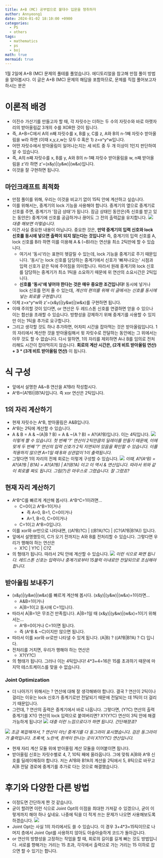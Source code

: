 ```yaml
---
title: A+B (MC) 공부법으로 불대수 입문을 쟁취하자
author: Annyeong1
date: 2024-01-02 18:10:00 +0900
categories:
  - PS
  - others
tags:
  - mathematics
  - ps
  - boj
math: true
mermaid: true
---
```

1월 2일에 A+B (MC) 문제의 풀테를 풀었습니다. 에디토리얼을 참고해 만점 풀이 방법을 알아봅시다. 이 글은 A+B (MC) 문제의 해답을 포함하므로, 문제를 직접 풀어보고자 하시는 분은 

# 이론적 배경
- 이진수 가산기를 만들고자 할 때, 각 자릿수는 더하는 두 수의 자릿수와 바로 아랫자리의 받아올림값 3개의 수를 XOR한 것이 됩니다.
- 즉, A+B=C에서 A의 n째 자릿수를 x, B를 y, C를 z, A와 B의 n-1째 자릿수 받아올림을 w라 하면 (이때 x,y,z,w는 모두 0 혹은 1) z=x^y^w입니다.
- 어떤 자릿수에서 받아올림이 일어나는지는 세 비트 중 두 개 이상이 1인지 판단하여 알 수 있습니다.
- 즉,  A의 n째 자릿수를 x, B를 y, A와 B의 n-1째 자릿수 받아올림을 w, n째 받아올림을 z'라 하면 z'=(x&y)\|(y&w)\|(w&x)입니다.
- 이것을 잘 구현하면 됩니다.

## 마인크래프트 최적화
- 만점 풀이를 위해, 우리는 이것을 비교기 없이 15틱 안에 계산하고 싶습니다.
- 이를 위해서는, 중계기의 lock 기능을 사용해야 합니다. 중계기의 옆으로 중계기로 신호를 주면, 중계기가 '잠금 상태'가 됩니다. 잠금 상태인 동안은(즉 신호를 받고 있는 동안은) 중계기에 신호를 공급하거나 끊어도 그 전의 출력값을 유지합니다.
![](https://cdn.discordapp.com/attachments/1061109708481642549/1191638479617134682/image.png?ex=65a62ad1&is=6593b5d1&hm=d2e9b7ad0bcdf5bb2f6e6b44753606dcd09e782c2d2fd5a4ca39b4f5ebde6534&)
*대충 해보면 이렇습니다.*
- 이건 사실 중요한 내용이 아닙니다. 중요한 것은, **만약 중계기의 입력 신호와 lock 신호를 동시에 넣으면 출력이 되지 않는다는 것입니다!** 즉, 중계기의 입력 신호를 A, lock 신호를 B라 하면 이를 이용해 A & (~B)라는 연산을 최소 2틱만에 할 수 있습니다.
	- 여기서 '동시'라는 표현이 헷갈릴 수 있는데, lock 기능을 중계기로 주기 때문입니다. '동시'는 lock 신호를 담당하는 중계기에서 신호가 '빠져나오는' 시점과 입력 신호가 같은 틱에 주어짐을 의미합니다. 따라서 원래 중계기와 lock 신호를 담당하는 중계기가 최소 1틱을 소요하기 때문에 위 연산의 소요시간은 2틱입니다.
	- **신호를 '동시'에 넣어야 한다는 것은 매우 중요한 조건입니다!** 동시에 넣거나 lock 신호를 먼저 줄 수 있는데, *계산의 편의를 위해 이 글에서는 신호를 동시에 넣는 회로를 구현합니다.*
- 이제 z=x^y^w와 z'=(x&y)\|(y&w)\|(w&x)를 구현하면 됩니다.
- 이때 주의할 것이 있다면, or 연산은 두 레드스톤 신호를 연결하면 얻을 수 있으나 이는 합선을 초래할 수 있습니다. 방향성을 강제하기 위해 중계기를 사용할 수 있지만 이는 1틱을 추가로 요구합니다.
- 그리고 생각할 것도 하나 추가하면, 어차피 시간을 잡아먹는 것은 받아올림입니다. 1의 자리에서 계산한 것을 받아올림해서 윗 자릿수로 전달하는 동안에는 그 위에서는 아무 것도 할 수 없습니다. 다시 말하면, 1의 자리를 제외하면 A나 B를 임의로 전처리해도 시간이 잡아먹히지 않습니다. **회로의 계산 시간은, (2개 비트 받아올림 연산) + 3 * (3개 비트 받아올림 연산)** 이 됩니다.

# 식 구성
- 앞에서 설명한 A&~B 연산을 A?B라 작성합시다.
- A^B=(A?B)|(B?A)입니다. 즉 xor 연산은 2틱입니다.
## 1의 자리 계산하기
- 현재 자릿수는 A^B, 받아올림은 A&B입니다.
- A^B는 2틱에 계산할 수 있습니다.
- A & B = A & ~(A\|B ? B) = A & ~(A ? B) = A?(A?B)입니다. 이는 4틱입니다.
![](https://cdn.discordapp.com/attachments/1061109708481642549/1191638681535131659/image.png?ex=65a62b01&is=6593b601&hm=55a61078b75b8fe1a1d50523d6714e5ca10ece35a8a78dbf591ed0a680065267&)
*이렇게 짤 수 있습니다. 첫 번째 '?' 연산이 2틱만큼의 딜레이를 만들기 때문에, 이에 맞게 두 번째 '?' 연산의 입력 신호가 2틱 지연되어 있음을 확인할 수 있습니다. 이를 적용하지 않으면 A=1일 때 B와 상관없이 1이 출력됩니다.*
- 그렇다면 1의 자리의 전체 회로는 이렇게 구성할 수 있습니다.
![](https://cdn.discordapp.com/attachments/1061109708481642549/1191641112482422925/image.png?ex=65a62d44&is=6593b844&hm=889db2e3d63329f5fd3ef91c837a6c90c090a57eb51144e080d6c65060b26924&)
*이때, A?(A^B) = A?(A?B \| B?A) = A?(A?B) \| A?(B?A) 이고 이 역시 & 연산입니다. 따라서 위와 같이 회로를 짜도 됩니다. 그림(?)은 마우스로 그렸습니다. 잘 그렸죠?*
## 현재 자리 계산하기
- A^B^C를 빠르게 계산해 봅시다. A^B^C=1이려면...
	- C=0이고 A^B=1이거나
		- 즉 A=0, B=1, C=0이거나
		- A=1, B=0, C=0이거나
	- C=1이고 A^B=0입니다.
- 이를 xor와 or만으로 나타내면, ((A?B)?C) \| ((B?A)?C) \| (C?(A?B\|B?A)) 입니다.
- 앞에서 설명했듯이, C가 오기 전까지는 A와 B를 전처리할 수 있습니다. 그렇다면 우리가 행해야 하는 연산은
	- X?C \| Y?C \| C?Z
- 의 형태가 됩니다. 따라서 2틱 안에 계산할 수 있습니다.
![](https://cdn.discordapp.com/attachments/1061109708481642549/1191646217881526352/image.png?ex=65a63206&is=6593bd06&hm=eb25cb041fed66242a142ff8df8f6180308f7603dbfd2a2f25782dfacc017e49&)
*이런 식으로 짜면 됩니다. 레드스톤 신호는 입력이나 중계기로부터 15블럭 이내로만 전달되므로 조심해야 합니다.*
## 받아올림 보내주기
- (x&y)\|(y&w)\|(w&x)를 빠르게 계산해 봅시다. (x&y)\|(y&w)\|(w&x)=1이라면...
	- A&B=1이거나
	- A\|B=1이고 동시에 C=1입니다.
- 따라서 A\|B=1은 무조건 만족힙니다. A\|B=1일 때 (x&y)\|(y&w)\|(w&x)=1이기 위해서는...
	- A^B=0이거나 C=1이면 됩니다.
	- 즉 (A^B & ~C)이지만 않으면 됩니다.
- 따라서 이를 xor와 or로만 나타낼 수 있게 됩니다. (A\|B) ? ((A?B\|B?A) ? C) 입니다.
- 전처리를 거치면, 우리가 행해야 하는 연산은
	- X?(Y?C)
- 의 형태가 됩니다. 그러나 이는 4틱입니다! 4\*3+4=16은 15를 초과하기 때문에 마지막 테스트케이스를 맞을 수 없습니다.
### Joint Optimization
- 더 나아가기 위해서는 ? 연산에 대해 잘 생각해봐야 합니다. 결국 ? 연산이 2틱이나 걸리는 이유는 lock 신호가 중계기로만 전달되기 때문에 전달되는 데 1틱이 더 걸리기 때문입니다.
- 그런데, ? 연산의 출력은 중계기에서 바로 나옵니다. 그렇다면, (Y?C) 연산의 출력 중계기를 X?() 연산의 lock 입력으로 붙여버리면? X?(Y?C) 연산이 3틱 안에 해결 가능하게 됩니다!
![](https://cdn.discordapp.com/attachments/1061109708481642549/1191653100122021908/image.png?ex=65a6386e&is=6593c36e&hm=22304de3255054333137c2fe36beed94fb9a26b95e4ab969e430a6cb84cbd9fd&)
*대충 이런 느낌으로다가 하면 됩니다. 간단해졌죠?*

![](https://cdn.discordapp.com/attachments/1061109708481642549/1191650135327903774/image.png?ex=65a635ac&is=6593c0ac&hm=e71a8038b55577dfdef8a913cc0d073f1262951943280a70965a941c75a3140a&)
*조금 복잡해져서, ? 연산이 아닌 중계기를 다 동그라미 표시했습니다. 검은 동그라미가 출력입니다. 초록색, 노란색, 흰색이 만나는 곳이 X?(Y?C) 연산입니다.*

- 현재 자리 계산 모듈 위에 받아올림 계산 모듈을 이어붙이면 됩니다.
- 받아올림 신호는 자릿수별로 4, 7, 10틱 째에 올라옵니다. 그에 맞춰 A|B와 A^B 신호를 딜레이해줘야 합니다. 저는 A?B와 B?A의 계산을 2틱에서 5, 8틱으로 바꾸고 A|B 전달 경로에 중계기를 추가로 다는 것으로 해결했습니다.

# 후기와 다양한 다른 방법
- 이정도면 간단하게 짠 것 같습니다.
- 굳이 할려면 이런 식으로 Joint Opt의 이점을 최대한 가져갈 수 있겠으나, 굳이 이렇게까지 해야 하나 싶네요. 나중에 틱을 더 적게 쓰는 문제가 나오면 사용해보도록 하겠습니다. ![](https://cdn.discordapp.com/attachments/1061109708481642549/1191657038422482966/image.png?ex=65a63c19&is=6593c719&hm=23595e2f18f6fdce4cbfe9134d8616facc979c8e85924a92bdc5d26ba3848619&)
- Joint Opt는 사실 1의 자리에서도 쓸 수 있습니다. 이 경우 3+4\*3=15틱이므로 나머지 층에서 Joint Opt를 사용하지 않아도 아슬아슬하게 코드가 돌아갑니다.
- or 연산의 방향성을 고정하는 작업을 할 때, 회로의 길이를 길게 빠는 것도 방법입니다. 서로를 향해가는 거리는 15 초과, 각각에서 출력으로 가는 거리는 15 이하로 잡으면 할 수 있기는 합니다.
